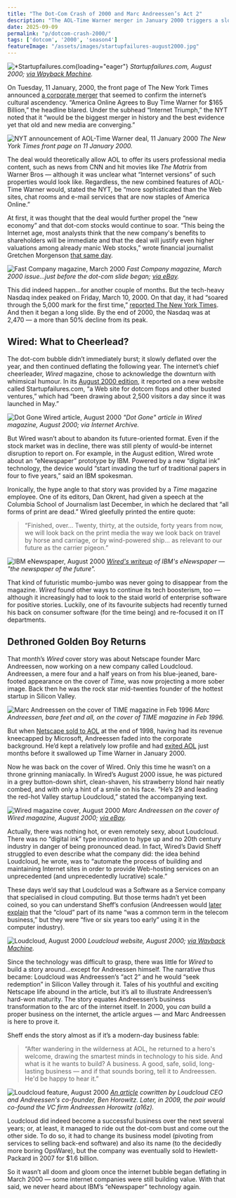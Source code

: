 ```yaml
---
title: "The Dot-Com Crash of 2000 and Marc Andreessen’s Act 2"
description: "The AOL-Time Warner merger in January 2000 triggers a slow deflation of the dot-com bubble, starting in March. Meanwhile, the Web's golden boy Marc Andreessen returns with a new startup."
date: 2025-09-09
permalink: "p/dotcom-crash-2000/"
tags: ['dotcom', '2000', 'season4']
featureImage: "/assets/images/startupfailures-august2000.jpg"
---
```


![*Startupfailures.com](/assets/images/startupfailures-august2000.jpg){loading="eager"}
*Startupfailures.com, August 2000; [via Wayback Machine](https://web.archive.org/web/20000815111548/http://www.startupfailures.com/).*

On Tuesday, 11 January, 2000, the front page of The New York Times announced [a corporate merger](https://www.nytimes.com/2000/01/11/business/media-megadeal-overview-america-online-agrees-buy-time-warner-for-165-billion.html) that seemed to confirm the internet’s cultural ascendency. “America Online Agrees to Buy Time Warner for $165 Billion,” the headline blared. Under the subhead “Internet Triumph,” the NYT noted that it “would be the biggest merger in history and the best evidence yet that old and new media are converging.”

![NYT announcement of AOL-Time Warner deal, 11 January 2000](/assets/images/nyt-aol-timewarner-news-jan2000b.jpg)
*The New York Times front page on 11 January 2000.*

The deal would theoretically allow AOL to offer its users professional media content, such as news from CNN and hit movies like *The Matrix* from Warner Bros — although it was unclear what “Internet versions” of such properties would look like. Regardless, the new combined features of AOL-Time Warner would, stated the NYT, be “more sophisticated than the Web sites, chat rooms and e-mail services that are now staples of America Online.”

At first, it was thought that the deal would further propel the “new economy” and that dot-com stocks would continue to soar. “This being the Internet age, most analysts think that the new company's benefits to shareholders will be immediate and that the deal will justify even higher valuations among already manic Web stocks,” wrote financial journalist Gretchen Morgenson [that same day](https://www.nytimes.com/2000/01/11/business/markets-market-place-aol-time-warner-may-inflate-internet-stock-values-even-more.html).

![Fast Company magazine, March 2000](/assets/images/fastcompany-march2000.jpg)
*Fast Company magazine, March 2000 issue...just before the dot-com slide began; [via eBay](https://www.ebay.co.uk/itm/126476586248).*

This did indeed happen…for another couple of months. But the tech-heavy Nasdaq index peaked on Friday, March 10, 2000. On that day, it had “soared through the 5,000 mark for the first time,” [reported The New York Times](https://www.nytimes.com/2000/03/10/business/the-markets-stocks-bonds-led-by-technology-issues-main-gauges-rally-sharply.html). And then it began a long slide. By the end of 2000, the Nasdaq was at 2,470 — a more than 50% decline from its peak.

## Wired: What to Cheerlead?

The dot-com bubble didn’t immediately burst; it slowly deflated over the year, and then continued deflating the following year. The internet’s chief cheerleader, *Wired* magazine, chose to acknowledge the downturn with whimsical humour. In its [August 2000 edition](https://archive.org/details/eu_Wired-2000-08_OCR/page/n85/mode/2up?view=theater), it reported on a new website called Startupfailures.com, “a Web site for dotcom flops and other busted ventures,” which had “been drawing about 2,500 visitors a day since it was launched in May.”

![Dot Gone Wired article, August 2000](/assets/images/wired-dotgone-aug2000b.jpg)
*"Dot Gone" article in Wired magazine, August 2000; via Internet Archive.*

But Wired wasn’t about to abandon its future-oriented format. Even if the stock market was in decline, there was still plenty of would-be internet disruption to report on. For example, in the August edition, Wired wrote about an “eNewspaper” prototype by IBM. Powered by a new “digital ink” technology, the device would “start invading the turf of traditional papers in four to five years,” said an IBM spokesman.

Ironically, the hype angle to that story was provided by a *Time* magazine employee. One of its editors, Dan Okrent, had given a speech at the Columbia School of Journalism last December, in which he declared that “all forms of print are dead.” Wired gleefully printed the entire quote: 

> “Finished, over… Twenty, thirty, at the outside, forty years from now, we will look back on the print media the way we look back on travel by horse and carriage, or by wind-powered ship… as relevant to our future as the carrier pigeon.”

![IBM eNewspaper, August 2000](/assets/images/ibm-enewspaper-aug2000.jpg)
*[Wired's writeup](https://archive.org/details/eu_Wired-2000-08_OCR/page/n139/mode/2up?view=theater) of IBM's eNewspaper — "the newspaper of the future".*

That kind of futuristic mumbo-jumbo was never going to disappear from the magazine. *Wired* found other ways to continue its tech boosterism, too — although it increasingly had to look to the staid world of enterprise software for positive stories. Luckily, one of its favourite subjects had recently turned his back on consumer software (for the time being) and re-focused it on IT departments.

## Dethroned Golden Boy Returns

That month’s *Wired* cover story was about Netscape founder Marc Andreessen, now working on a new company called Loudcloud. Andreessen, a mere four and a half years on from his blue-jeaned, bare-footed appearance on the cover of *Time*, was now projecting a more sober image. Back then he was the rock star mid-twenties founder of the hottest startup in Silicon Valley.

![Marc Andreessen on the cover of TIME magazine in Feb 1996](/assets/images/marc-andreessen-time-cover-1996.jpg)
*Marc Andreessen, bare feet and all, on the cover of TIME magazine in Feb 1996.*

But when [Netscape sold to AOL](/p/1998-mozilla-w3c-dom-wasp/) at the end of 1998, having had its revenue kneecapped by Microsoft, Andreessen faded into the corporate background. He’d kept a relatively low profile and had [exited AOL](/p/internet-1999/) just months before it swallowed up Time Warner in January 2000.

Now he was back on the cover of Wired. Only this time he wasn’t on a throne grinning maniacally. In Wired’s August 2000 issue, he was pictured in a grey button-down shirt, clean-shaven, his strawberry blond hair neatly combed, and with only a hint of a smile on his face. “He’s 29 and leading the red-hot Valley startup Loudcloud,” stated the accompanying text. 

![Wired magazine cover, August 2000](/assets/images/wired-cover-august2000.jpg)
*Marc Andreessen on the cover of Wired magazine, August 2000; [via eBay](https://www.ebay.co.uk/itm/365594294591).*

Actually, there was nothing hot, or even remotely sexy, about Loudcloud. There was no “digital ink” type innovation to hype up and no 20th century industry in danger of being pronounced dead. In fact, Wired’s David Sheff struggled to even describe what the company did: the idea behind Loudcloud, he wrote, was to “automate the process of building and maintaining Internet sites in order to provide Web-hosting services on an unprecedented (and unprecedentedly lucrative) scale.”

These days we’d say that Loudcloud was a Software as a Service company that specialised in cloud computing. But those terms hadn’t yet been coined, so you can understand Sheff’s confusion (Andreessen would [later explain](https://www.wired.com/2012/04/ff-andreessen/) that the “cloud” part of its name “was a common term in the telecom business,” but they were “five or six years too early” using it in the computer industry).

![Loudcloud, August 2000](/assets/images/loudcloud-aug2000.jpg)
*Loudcloud website, August 2000; [via Wayback Machine](https://web.archive.org/web/20000815053452/http://loudcloud.com/).*

Since the technology was difficult to grasp, there was little for *Wired* to build a story around...except for Andreessen himself. The narrative thus became: Loudcloud was Andreessen’s “act 2” and he would “seek redemption” in Silicon Valley through it. Tales of his youthful and exciting Netscape life abound in the article, but it’s all to illustrate Andreessen’s hard-won maturity. The story equates Andreessen’s business transformation to the arc of the internet itself. In 2000, you *can* build a proper business on the internet, the article argues — and Marc Andreessen is here to prove it.

Sheff ends the story almost as if it’s a modern-day business fable:

> “After wandering in the wilderness at AOL, he returned to a hero's welcome, drawing the smartest minds in technology to his side. And what is it he wants to build? A business. A good, safe, solid, long-lasting business — and if that sounds boring, tell it to Andreessen. He'd be happy to hear it.”

![Loudcloud feature, August 2000](/assets/images/loudcloud-feature-aug2000.jpg)
*[An article](https://web.archive.org/web/20000815061751/http://www.loudcloud.com/silverlining/index.html) cowritten by Loudcloud CEO and Andreessen's co-founder, Ben Horowitz. Later, in 2009, the pair would co-found the VC firm Andreessen Horowitz (a16z).*

Loudcloud did indeed become a successful business over the next several years; or, at least, it managed to ride out the dot-com bust and come out the other side. To do so, it had to change its business model (pivoting from services to selling back-end software) and also its name (to the decidedly more boring OpsWare), but the company was eventually sold to Hewlett-Packard in 2007 for $1.6 billion. 

So it wasn’t all doom and gloom once the internet bubble began deflating in March 2000 — some internet companies were still building value. With that said, we never heard about IBM’s “eNewspaper” technology again.